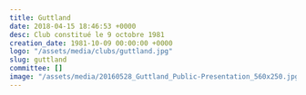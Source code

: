 ```yaml
---
title: Guttland
date: 2018-04-15 18:46:53 +0000
desc: Club constitué le 9 octobre 1981
creation_date: 1981-10-09 00:00:00 +0000
logo: "/assets/media/clubs/guttland.jpg"
slug: guttland
committee: []
image: "/assets/media/20160528_Guttland_Public-Presentation_560x250.jpg"
---
```

